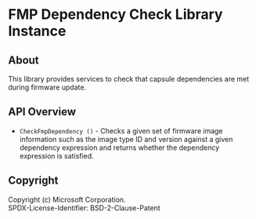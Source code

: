 # FMP Dependency Check Library Instance

## About

This library provides services to check that capsule dependencies are met during firmware update.

## API Overview

* `CheckFmpDependency ()` - Checks a given set of firmware image information such as the image type ID and version
  against a given dependency expression and returns whether the dependency expression is satisfied.

## Copyright

Copyright (c) Microsoft Corporation.  
SPDX-License-Identifier: BSD-2-Clause-Patent
